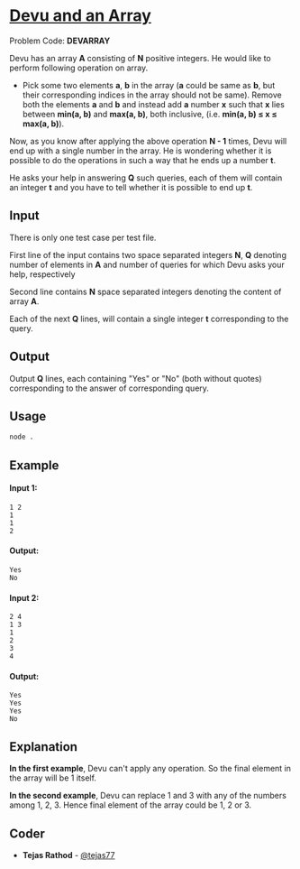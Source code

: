 
# [Devu and an Array](https://www.codechef.com/problems/DEVARRAY)
Problem Code: **DEVARRAY**

Devu has an array **A** consisting of **N** positive integers. He would like to perform following operation on array.

- Pick some two elements **a**, **b** in the array (**a** could be same as **b**, but their corresponding indices in the array should not be same). Remove both the elements **a** and **b** and instead add **a** number **x** such that **x** lies between **min(a, b)** and **max(a, b)**, both inclusive, (i.e. **min(a, b) ≤ x ≤ max(a, b)**).

Now, as you know after applying the above operation **N - 1** times, Devu will end up with a single number in the array. He is wondering whether it is possible to do the operations in such a way that he ends up a number **t**.

He asks your help in answering **Q** such queries, each of them will contain an integer **t** and you have to tell whether it is possible to end up **t**.

## Input

There is only one test case per test file.

First line of the input contains two space separated integers **N**, **Q** denoting number of elements in **A** and number of queries for which Devu asks your help, respectively

Second line contains **N** space separated integers denoting the content of array **A**.

Each of the next **Q** lines, will contain a single integer **t** corresponding to the query.

## Output

Output **Q** lines, each containing "Yes" or "No" (both without quotes) corresponding to the answer of corresponding query.

## Usage
```sh
node .
```
## Example
#### Input 1:
```
1 2
1
1
2
```
#### Output:
```
Yes
No
```
#### Input 2:
```
2 4
1 3
1
2
3
4
```
#### Output:
```
Yes
Yes
Yes
No
```
## Explanation

**In the first example**, Devu can't apply any operation. So the final element in the array will be 1 itself.

**In the second example**, Devu can replace 1 and 3 with any of the numbers among 1, 2, 3. Hence final element of the array could be 1, 2 or 3.

## Coder

* **Tejas Rathod** - [@tejas77](https://github.com/tejas77)

